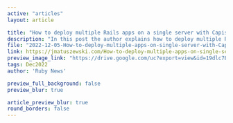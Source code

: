 ```yaml
---
active: "articles"
layout: article

title: "How to deploy multiple Rails apps on a single server with Capistrano"
description: "In this post the author explains how to deploy multiple Rails apps on a single server with Capistrano."
file: "2022-12-05-How-to-deploy-multiple-apps-on-single-server-with-Capistrano.md"
link: https://jmatuszewski.com/How-to-deploy-multiple-apps-on-single-server-with-Capistrano/ 
preview_image_link: "https://drive.google.com/uc?export=view&id=19dlc7BZddJTiSowDLppMWyxSpAMwuE9G"
tags: Dec2022
author: 'Ruby News'

preview_full_background: false
preview_blur: true

article_preview_blur: true
round_borders: false
---
```

